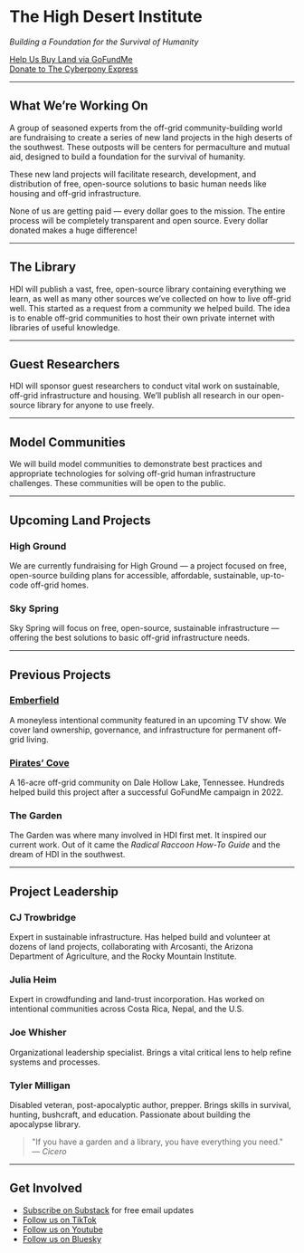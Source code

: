 # The High Desert Institute

*Building a Foundation for the Survival of Humanity*

[Help Us Buy Land via GoFundMe](https://gofundme.com)  
[Donate to The Cyberpony Express](https://www.gofundme.com)

---

## What We’re Working On

A group of seasoned experts from the off-grid community-building world are fundraising to create a series of new land projects in the high deserts of the southwest. These outposts will be centers for permaculture and mutual aid, designed to build a foundation for the survival of humanity.

These new land projects will facilitate research, development, and distribution of free, open-source solutions to basic human needs like housing and off-grid infrastructure.

None of us are getting paid — every dollar goes to the mission. The entire process will be completely transparent and open source. Every dollar donated makes a huge difference!

---

## The Library

HDI will publish a vast, free, open-source library containing everything we learn, as well as many other sources we’ve collected on how to live off-grid well. This started as a request from a community we helped build. The idea is to enable off-grid communities to host their own private internet with libraries of useful knowledge.

---

## Guest Researchers

HDI will sponsor guest researchers to conduct vital work on sustainable, off-grid infrastructure and housing. We’ll publish all research in our open-source library for anyone to use freely.

---

## Model Communities

We will build model communities to demonstrate best practices and appropriate technologies for solving off-grid human infrastructure challenges. These communities will be open to the public.

---

## Upcoming Land Projects

### High Ground

We are currently fundraising for High Ground — a project focused on free, open-source building plans for accessible, affordable, sustainable, up-to-code off-grid homes.

### Sky Spring

Sky Spring will focus on free, open-source, sustainable infrastructure — offering the best solutions to basic off-grid infrastructure needs.

---

## Previous Projects

### [Emberfield](https://emberfield.org)

A moneyless intentional community featured in an upcoming TV show. We cover land ownership, governance, and infrastructure for permanent off-grid living.

### [Pirates’ Cove](https://www.peoplesprojectearth.org)

A 16-acre off-grid community on Dale Hollow Lake, Tennessee. Hundreds helped build this project after a successful GoFundMe campaign in 2022.

### The Garden

The Garden was where many involved in HDI first met. It inspired our current work. Out of it came the *Radical Raccoon How-To Guide* and the dream of HDI in the southwest.

---

## Project Leadership

### CJ Trowbridge

Expert in sustainable infrastructure. Has helped build and volunteer at dozens of land projects, collaborating with Arcosanti, the Arizona Department of Agriculture, and the Rocky Mountain Institute.

### Julia Heim

Expert in crowdfunding and land-trust incorporation. Has worked on intentional communities across Costa Rica, Nepal, and the U.S.

### Joe Whisher

Organizational leadership specialist. Brings a vital critical lens to help refine systems and processes.

### Tyler Milligan

Disabled veteran, post-apocalyptic author, prepper. Brings skills in survival, hunting, bushcraft, and education. Passionate about building the apocalypse library.

> "If you have a garden and a library, you have everything you need."  
> — *Cicero*

---

## Get Involved

- [Subscribe on Substack](https://highdesertinstitute.substack.com) for free email updates
- [Follow us on TikTok](https://www.tiktok.com/@hdi.ngo)
- [Follow us on Youtube](https://www.youtube.com/@HighDesertInstitute)
- [Follow us on Bluesky](https://bsky.app/profile/highdesertinstitute.org)
